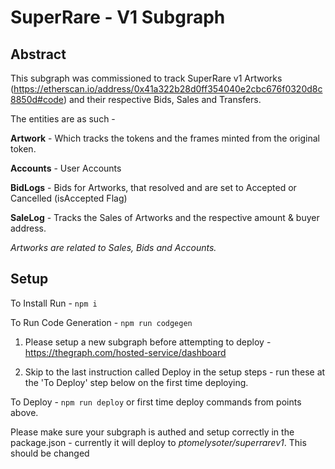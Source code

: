 # SuperRare - V1 Subgraph

## Abstract

This subgraph was commissioned to track SuperRare v1 Artworks (https://etherscan.io/address/0x41a322b28d0ff354040e2cbc676f0320d8c8850d#code) and their respective Bids, Sales and Transfers.

The entities are as such - 

**Artwork** - Which tracks the tokens and the frames minted from the original token. 

**Accounts** - User Accounts

**BidLogs** - Bids for Artworks, that resolved and are set to Accepted or Cancelled (isAccepted Flag)

**SaleLog** - Tracks the Sales of Artworks and the respective amount & buyer address.

*Artworks are related to Sales, Bids and Accounts.*

## Setup 

To Install Run - `npm i`

To Run Code Generation - `npm run codgegen`

1. Please setup a new subgraph before attempting to deploy - https://thegraph.com/hosted-service/dashboard

2. Skip to the last instruction called Deploy in the setup steps - run these at the 'To Deploy' step below on the first time deploying.

To Deploy - `npm run deploy` or first time deploy commands from points above.

Please make sure your subgraph is authed and setup correctly in the package.json - currently it will deploy to *ptomelysoter/superrarev1*. This should be changed



